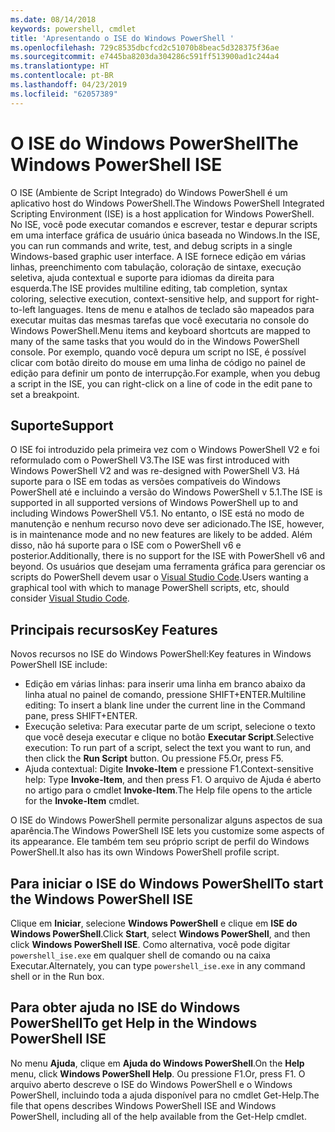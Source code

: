 ```yaml
---
ms.date: 08/14/2018
keywords: powershell, cmdlet
title: 'Apresentando o ISE do Windows PowerShell '
ms.openlocfilehash: 729c8535dbcfcd2c51070b8beac5d328375f36ae
ms.sourcegitcommit: e7445ba8203da304286c591ff513900ad1c244a4
ms.translationtype: HT
ms.contentlocale: pt-BR
ms.lasthandoff: 04/23/2019
ms.locfileid: "62057389"
---
```

# <a name="the-windows-powershell-ise"></a><span data-ttu-id="15ca5-103">O ISE do Windows PowerShell</span><span class="sxs-lookup"><span data-stu-id="15ca5-103">The Windows PowerShell ISE</span></span>

<span data-ttu-id="15ca5-104">O ISE (Ambiente de Script Integrado) do Windows PowerShell é um aplicativo host do Windows PowerShell.</span><span class="sxs-lookup"><span data-stu-id="15ca5-104">The Windows PowerShell Integrated Scripting Environment (ISE) is a host application for Windows PowerShell.</span></span> <span data-ttu-id="15ca5-105">No ISE, você pode executar comandos e escrever, testar e depurar scripts em uma interface gráfica de usuário única baseada no Windows.</span><span class="sxs-lookup"><span data-stu-id="15ca5-105">In the ISE, you can run commands and write, test, and debug scripts in a single Windows-based graphic user interface.</span></span> <span data-ttu-id="15ca5-106">A ISE fornece edição em várias linhas, preenchimento com tabulação, coloração de sintaxe, execução seletiva, ajuda contextual e suporte para idiomas da direita para esquerda.</span><span class="sxs-lookup"><span data-stu-id="15ca5-106">The ISE provides multiline editing, tab completion, syntax coloring, selective execution, context-sensitive help, and support for right-to-left languages.</span></span> <span data-ttu-id="15ca5-107">Itens de menu e atalhos de teclado são mapeados para executar muitas das mesmas tarefas que você executaria no console do Windows PowerShell.</span><span class="sxs-lookup"><span data-stu-id="15ca5-107">Menu items and keyboard shortcuts are mapped to many of the same tasks that you would do in the Windows PowerShell console.</span></span> <span data-ttu-id="15ca5-108">Por exemplo, quando você depura um script no ISE, é possível clicar com botão direito do mouse em uma linha de código no painel de edição para definir um ponto de interrupção.</span><span class="sxs-lookup"><span data-stu-id="15ca5-108">For example, when you debug a script in the ISE, you can right-click on a line of code in the edit pane to set a breakpoint.</span></span>

## <a name="support"></a><span data-ttu-id="15ca5-109">Suporte</span><span class="sxs-lookup"><span data-stu-id="15ca5-109">Support</span></span>

<span data-ttu-id="15ca5-110">O ISE foi introduzido pela primeira vez com o Windows PowerShell V2 e foi reformulado com o PowerShell V3.</span><span class="sxs-lookup"><span data-stu-id="15ca5-110">The ISE was first introduced with Windows PowerShell V2 and was re-designed with PowerShell V3.</span></span> <span data-ttu-id="15ca5-111">Há suporte para o ISE em todas as versões compatíveis do Windows PowerShell até e incluindo a versão do Windows PowerShell v 5.1.</span><span class="sxs-lookup"><span data-stu-id="15ca5-111">The ISE is supported in all supported versions of Windows PowerShell up to and including Windows PowerShell V5.1.</span></span> <span data-ttu-id="15ca5-112">No entanto, o ISE está no modo de manutenção e nenhum recurso novo deve ser adicionado.</span><span class="sxs-lookup"><span data-stu-id="15ca5-112">The ISE, however, is in maintenance mode and no new features are likely to be added.</span></span>
<span data-ttu-id="15ca5-113">Além disso, não há suporte para o ISE com o PowerShell v6 e posterior.</span><span class="sxs-lookup"><span data-stu-id="15ca5-113">Additionally, there is no support for the ISE with PowerShell v6 and beyond.</span></span> <span data-ttu-id="15ca5-114">Os usuários que desejam uma ferramenta gráfica para gerenciar os scripts do PowerShell devem usar o [Visual Studio Code](https://code.visualstudio.com/).</span><span class="sxs-lookup"><span data-stu-id="15ca5-114">Users wanting a graphical tool with which to manage PowerShell scripts, etc, should consider [Visual Studio Code](https://code.visualstudio.com/).</span></span>

## <a name="key-features"></a><span data-ttu-id="15ca5-115">Principais recursos</span><span class="sxs-lookup"><span data-stu-id="15ca5-115">Key Features</span></span>

<span data-ttu-id="15ca5-116">Novos recursos no ISE do Windows PowerShell:</span><span class="sxs-lookup"><span data-stu-id="15ca5-116">Key features in Windows PowerShell ISE include:</span></span>

- <span data-ttu-id="15ca5-117">Edição em várias linhas: para inserir uma linha em branco abaixo da linha atual no painel de comando, pressione SHIFT+ENTER.</span><span class="sxs-lookup"><span data-stu-id="15ca5-117">Multiline editing: To insert a blank line under the current line in the Command pane, press SHIFT+ENTER.</span></span>
- <span data-ttu-id="15ca5-118">Execução seletiva: Para executar parte de um script, selecione o texto que você deseja executar e clique no botão **Executar Script**.</span><span class="sxs-lookup"><span data-stu-id="15ca5-118">Selective execution: To run part of a script, select the text you want to run, and then click the **Run Script** button.</span></span> <span data-ttu-id="15ca5-119">Ou pressione F5.</span><span class="sxs-lookup"><span data-stu-id="15ca5-119">Or, press F5.</span></span>
- <span data-ttu-id="15ca5-120">Ajuda contextual: Digite **Invoke-Item** e pressione F1.</span><span class="sxs-lookup"><span data-stu-id="15ca5-120">Context-sensitive help: Type **Invoke-Item**, and then press F1.</span></span> <span data-ttu-id="15ca5-121">O arquivo de Ajuda é aberto no artigo para o cmdlet **Invoke-Item**.</span><span class="sxs-lookup"><span data-stu-id="15ca5-121">The Help file opens to the article for the **Invoke-Item** cmdlet.</span></span>

<span data-ttu-id="15ca5-122">O ISE do Windows PowerShell permite personalizar alguns aspectos de sua aparência.</span><span class="sxs-lookup"><span data-stu-id="15ca5-122">The Windows PowerShell ISE lets you customize some aspects of its appearance.</span></span> <span data-ttu-id="15ca5-123">Ele também tem seu próprio script de perfil do Windows PowerShell.</span><span class="sxs-lookup"><span data-stu-id="15ca5-123">It also has its own Windows PowerShell profile script.</span></span>

## <a name="to-start-the-windows-powershell-ise"></a><span data-ttu-id="15ca5-124">Para iniciar o ISE do Windows PowerShell</span><span class="sxs-lookup"><span data-stu-id="15ca5-124">To start the Windows PowerShell ISE</span></span>

<span data-ttu-id="15ca5-125">Clique em **Iniciar**, selecione **Windows PowerShell** e clique em **ISE do Windows PowerShell**.</span><span class="sxs-lookup"><span data-stu-id="15ca5-125">Click **Start**, select **Windows PowerShell**, and then click **Windows PowerShell ISE**.</span></span>
<span data-ttu-id="15ca5-126">Como alternativa, você pode digitar `powershell_ise.exe` em qualquer shell de comando ou na caixa Executar.</span><span class="sxs-lookup"><span data-stu-id="15ca5-126">Alternately, you can type `powershell_ise.exe` in any command shell or in the Run box.</span></span>

## <a name="to-get-help-in-the-windows-powershell-ise"></a><span data-ttu-id="15ca5-127">Para obter ajuda no ISE do Windows PowerShell</span><span class="sxs-lookup"><span data-stu-id="15ca5-127">To get Help in the Windows PowerShell ISE</span></span>

<span data-ttu-id="15ca5-128">No menu **Ajuda**, clique em **Ajuda do Windows PowerShell**.</span><span class="sxs-lookup"><span data-stu-id="15ca5-128">On the **Help** menu, click **Windows PowerShell Help**.</span></span> <span data-ttu-id="15ca5-129">Ou pressione F1.</span><span class="sxs-lookup"><span data-stu-id="15ca5-129">Or, press F1.</span></span> <span data-ttu-id="15ca5-130">O arquivo aberto descreve o ISE do Windows PowerShell e o Windows PowerShell, incluindo toda a ajuda disponível para no cmdlet Get-Help.</span><span class="sxs-lookup"><span data-stu-id="15ca5-130">The file that opens describes Windows PowerShell ISE and Windows PowerShell, including all of the help available from the Get-Help cmdlet.</span></span>
